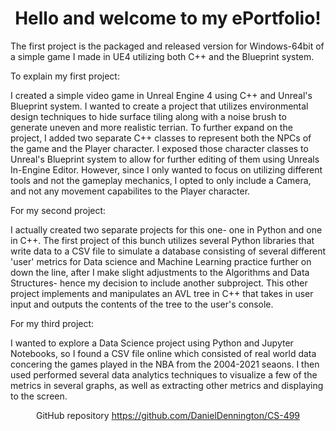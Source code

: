 <h1 align ="center" margin-bottom = "12px">Hello and welcome to my ePortfolio!</h1>


The first project is the packaged and released version for Windows-64bit of a simple game I made in UE4 utilizing both C++ and the Blueprint system. 

To explain my first project:

I created a simple video game in Unreal Engine 4 using C++ and Unreal's Blueprint system. I wanted to create a project that utilizes environmental design techniques to hide surface tiling along with a noise brush to generate uneven and more realistic terrian. To further expand on the project, I added two separate C++ classes to represent both the NPCs of the game and the Player character. I exposed those character classes to Unreal's Blueprint system to allow for further editing of them using Unreals In-Engine Editor. However, since I only wanted to focus on utilizing different tools and not the gameplay mechanics, I opted to only include a Camera, and not any movement capabilites to the Player character.


For my second project:
  
I actually created two separate projects for this one- one in Python and one in C++. The first project of this bunch utilizes several Python libraries that write data to a CSV file to simulate a database consisting of several different 'user' metrics for Data science and Machine Learning practice further on down the line, after I make slight adjustments to the Algorithms and Data Structures- hence my decision to include another subproject. This other project implements and manipulates an AVL tree in C++  that takes in user input and outputs the contents of the tree to the user's console.
  
For my third project:
  
I wanted to explore a Data Science project using Python and Jupyter Notebooks, so I found a CSV file online which consisted of real world data concering the games played in the NBA from the 2004-2021 seaons. I then used performed several data analytics techniques to visualize a few of the metrics in several graphs, as well as extracting other metrics and displaying to the screen. 

<p align ="center">GitHub repository <a href= "https://github.com/DanielDennington/CS-499">https://github.com/DanielDennington/CS-499</a></p>
